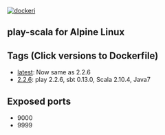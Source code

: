 [![dockeri](http://dockeri.co/image/cignoir/play-scala)](https://hub.docker.com/r/cignoir/play-scala/)

play-scala for Alpine Linux
---

## Tags (Click versions to Dockerfile)
* [latest](https://github.com/cignoir/docker-play-scala-alpine/blob/master/Dockerfile): Now same as 2.2.6
* [2.2.6](https://github.com/cignoir/docker-play-scala-alpine/blob/2.2.6/Dockerfile): play 2.2.6, sbt 0.13.0, Scala 2.10.4, Java7

## Exposed ports
* 9000
* 9999
